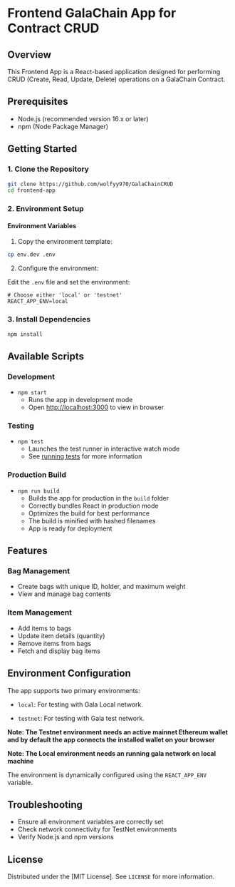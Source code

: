 # Frontend GalaChain App for Contract CRUD

## Overview

This Frontend App is a React-based application designed for performing CRUD (Create, Read, Update, Delete) operations on a GalaChain Contract. 

## Prerequisites

- Node.js (recommended version 16.x or later)
- npm (Node Package Manager)

## Getting Started

### 1. Clone the Repository

```bash
git clone https://github.com/wolfyy970/GalaChainCRUD
cd frontend-app
```

### 2. Environment Setup

#### Environment Variables

1. Copy the environment template:

```bash
cp env.dev .env
```

2. Configure the environment:

Edit the `.env` file and set the environment:

```env
# Choose either 'local' or 'testnet'
REACT_APP_ENV=local
```

### 3. Install Dependencies

```bash
npm install
```

## Available Scripts

### Development

- `npm start`
  - Runs the app in development mode
  - Open [http://localhost:3000](http://localhost:3000) to view in browser
  

### Testing

- `npm test`
  - Launches the test runner in interactive watch mode
  - See [running tests](https://facebook.github.io/create-react-app/docs/running-tests) for more information

### Production Build

- `npm run build`
  - Builds the app for production in the `build` folder
  - Correctly bundles React in production mode
  - Optimizes the build for best performance
  - The build is minified with hashed filenames
  - App is ready for deployment

## Features

### Bag Management
- Create bags with unique ID, holder, and maximum weight
- View and manage bag contents

### Item Management
- Add items to bags
- Update item details (quantity)
- Remove items from bags
- Fetch and display bag items

## Environment Configuration

The app supports two primary environments:
- `local`: For testing with Gala Local network.

- `testnet`: For testing with Gala test network.

**Note: The Testnet environment needs an active mainnet Ethereum wallet and by default the app connects the installed wallet on your browser**

**Note: The Local environment needs an running gala network on local machine**

The environment is dynamically configured using the `REACT_APP_ENV` variable.

 


## Troubleshooting

- Ensure all environment variables are correctly set
- Check network connectivity for TestNet environments
- Verify Node.js and npm versions


## License

Distributed under the [MIT License]. See `LICENSE` for more information.

